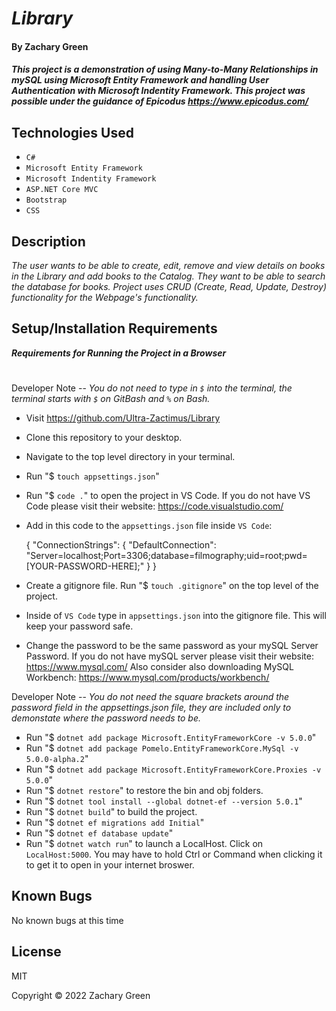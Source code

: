 # _Library_

#### By Zachary Green

#### _This project is a demonstration of using Many-to-Many Relationships in mySQL using Microsoft Entity Framework and handling User Authentication with Microsoft Indentity Framework. This project was possible under the guidance of Epicodus https://www.epicodus.com/_

## Technologies Used

* `C#`
* `Microsoft Entity Framework`
* `Microsoft Indentity Framework`
* `ASP.NET Core MVC`
* `Bootstrap`
* `CSS`

## Description

_The user wants to be able to create, edit, remove and view details on books in the Library and add books to the Catalog. They want to be able to search the database for books. Project uses CRUD (Create, Read, Update, Destroy) functionality for the Webpage's functionality._

## Setup/Installation Requirements

<strong><em>Requirements for Running the Project in a Browser</em></strong>
#

Developer Note -- <em>You do not need to type in `$` into the terminal, the terminal starts with `$` on GitBash and `%` on Bash.</em>

* Visit https://github.com/Ultra-Zactimus/Library
* Clone this repository to your desktop.
* Navigate to the top level directory in your terminal.
* Run "$ `touch appsettings.json`"
* Run "$ `code .`" to open the project in VS Code. If you do not have VS Code please visit their website: https://code.visualstudio.com/
* Add in this code to the `appsettings.json` file inside `VS Code`:

  {
    "ConnectionStrings": {
        "DefaultConnection": "Server=localhost;Port=3306;database=filmography;uid=root;pwd=[YOUR-PASSWORD-HERE];"
    }
  }

* Create a gitignore file. Run "$ `touch .gitignore`" on the top level of the project.
* Inside of `VS Code` type in `appsettings.json` into the gitignore file. This will keep your password safe.
* Change the password to be the same password as your mySQL Server Password. If you do not have mySQL server please visit their website: https://www.mysql.com/ Also consider also downloading MySQL Workbench: https://www.mysql.com/products/workbench/


Developer Note -- <em>You do not need the square brackets around the password field in the appsettings.json file, they are included only to demonstate where the password needs to be.</em>

* Run "$ `dotnet add package Microsoft.EntityFrameworkCore -v 5.0.0`"
* Run "$ `dotnet add package Pomelo.EntityFrameworkCore.MySql -v 5.0.0-alpha.2`"
* Run "$ `dotnet add package Microsoft.EntityFrameworkCore.Proxies -v 5.0.0`"
* Run "$ `dotnet restore`" to restore the bin and obj folders.
* Run "$ `dotnet tool install --global dotnet-ef --version 5.0.1`"
* Run "$ `dotnet build`" to build the project.
* Run "$ `dotnet ef migrations add Initial`"
* Run "$ `dotnet ef database update`"
* Run "$ `dotnet watch run`" to launch a LocalHost. Click on `LocalHost:5000`. You may have to hold Ctrl or Command when clicking it to get it to open in your internet broswer.


## Known Bugs

No known bugs at this time

## License

MIT

Copyright © 2022 Zachary Green